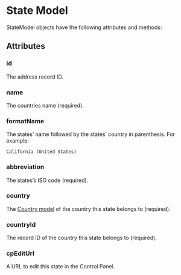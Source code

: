 # State Model

StateModel objects have the following attributes and methods:

## Attributes

### id

The address record ID.

### name

The countries name (required).

### formatName

The states’ name followed by the states’ country in parenthesis. For example:

`California (United States)`

### abbreviation

The states’s ISO code (required).

### country

The [Country model](country-model.md) of the country this state belongs to (required).

### countryId

The record ID of the country this state belongs to (required).

### cpEditUrl

A URL to edit this state in the Control Panel.

